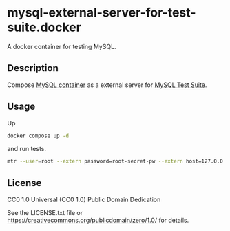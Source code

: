 # mysql-external-server-for-test-suite.docker

A docker container for testing MySQL.

## Description

Compose [MySQL container](https://hub.docker.com/_/mysql) as a external server for [MySQL Test Suite](https://dev.mysql.com/doc/extending-mysql/8.0/en/mysql-test-suite.html).

## Usage

Up

```sh
docker compose up -d
```

and run tests.

```sh
mtr --user=root --extern password=root-secret-pw --extern host=127.0.0.1
```

## License

CC0 1.0 Universal (CC0 1.0) Public Domain Dedication

See the LICENSE.txt file or https://creativecommons.org/publicdomain/zero/1.0/ for details.
